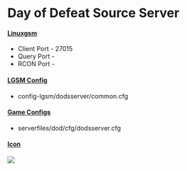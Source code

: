 # Day of Defeat Source Server
#### [Linuxgsm](https://linuxgsm.com/servers/dodsserver/)
  * Client Port - 27015
  * Query Port - 
  * RCON Port - 
  
#### [LGSM Config](https://github.com/GameServerManagers/LinuxGSM/tree/master/lgsm/config-default/config-lgsm/dodsserver)
  * config-lgsm/dodsserver/common.cfg

#### [Game Configs](https://github.com/GameServerManagers/Game-Server-Configs/tree/main/dods)
  * serverfiles/dod/cfg/dodsserver.cfg

#### [Icon](../icons/dods-icon.png)
![](../icons/dods-icon.png)